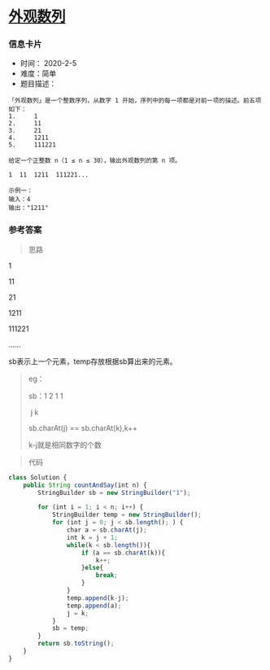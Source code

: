 # [外观数列](https://leetcode-cn.com/problems/count-and-say/)

### 信息卡片

- 时间： 2020-2-5
- 难度：简单
- 题目描述：

```
「外观数列」是一个整数序列，从数字 1 开始，序列中的每一项都是对前一项的描述。前五项如下：
1.     1
2.     11
3.     21
4.     1211
5.     111221

给定一个正整数 n（1 ≤ n ≤ 30），输出外观数列的第 n 项。

1  11  1211  111221...

示例一：
输入：4
输出："1211"
```



### 参考答案

> 思路

1

11

21

1211

111221

......

sb表示上一个元素，temp存放根据sb算出来的元素。

> eg：
>
> sb：1 2 1 1 
>
> ​    	       j  k
>
> sb.charAt(j) == sb.charAt(k),k++
>
> k-j就是相同数字的个数





> 代码

```js
class Solution {
    public String countAndSay(int n) {
        StringBuilder sb = new StringBuilder("1");

        for (int i = 1; i < n; i++) {
            StringBuilder temp = new StringBuilder();
            for (int j = 0; j < sb.length(); ) {
                char a = sb.charAt(j);
                int k = j + 1;
                while(k < sb.length()){
                    if (a == sb.charAt(k)){
                        k++;
                    }else{
                        break;
                    }
                }
                temp.append(k-j);
                temp.append(a);
                j = k;
            }
            sb = temp;
        }
        return sb.toString();
    }
}
```



